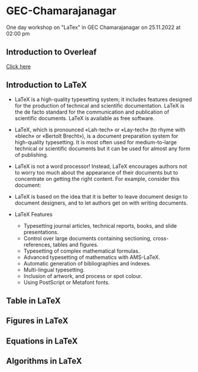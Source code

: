 # GEC-Chamarajanagar
One day workshop on "LaTex" in GEC Chamarajanagar on 25.11.2022 at 02:00 pm

## Introduction to Overleaf

[Click here](https://www.overleaf.com/)

## Introduction to LaTeX

- LaTeX is a high-quality typesetting system; it includes features designed for the production of technical and scientific documentation. LaTeX is the de facto standard for the communication and publication of scientific documents. LaTeX is available as free software. 

- LaTeX, which is pronounced «Lah-tech» or «Lay-tech» (to rhyme with «blech» or «Bertolt Brecht»), is a document preparation system for high-quality typesetting. It is most often used for medium-to-large technical or scientific documents but it can be used for almost any form of publishing.

- LaTeX is not a word processor! Instead, LaTeX encourages authors not to worry too much about the appearance of their documents but to concentrate on getting the right content. For example, consider this document:

- LaTeX is based on the idea that it is better to leave document design to document designers, and to let authors get on with writing documents.
- LaTeX Features
  - Typesetting journal articles, technical reports, books, and slide presentations.
  - Control over large documents containing sectioning, cross-references, tables and figures.
  - Typesetting of complex mathematical formulas.
  - Advanced typesetting of mathematics with AMS-LaTeX.
  - Automatic generation of bibliographies and indexes.
  - Multi-lingual typesetting.
  - Inclusion of artwork, and process or spot colour.
  - Using PostScript or Metafont fonts.

## Table in LaTeX

## Figures in LaTeX

## Equations in LaTeX

## Algorithms in LaTeX
